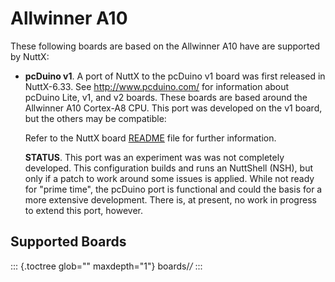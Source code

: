 Allwinner A10
=============

These following boards are based on the Allwinner A10 have are supported
by NuttX:

-   **pcDuino v1**. A port of NuttX to the pcDuino v1 board was first
    released in NuttX-6.33. See <http://www.pcduino.com/> for
    information about pcDuino Lite, v1, and v2 boards. These boards are
    based around the Allwinner A10 Cortex-A8 CPU. This port was
    developed on the v1 board, but the others may be compatible:

    Refer to the NuttX board
    [README](https://github.com/apache/nuttx/blob/master/Documentation/platforms/arm/a1x/boards/pcduino-a10/README.txt)
    file for further information.

    **STATUS**. This port was an experiment was was not completely
    developed. This configuration builds and runs an NuttShell (NSH),
    but only if a patch to work around some issues is applied. While not
    ready for \"prime time\", the pcDuino port is functional and could
    the basis for a more extensive development. There is, at present, no
    work in progress to extend this port, however.

Supported Boards
----------------

::: {.toctree glob="" maxdepth="1"}
boards/*/*
:::
